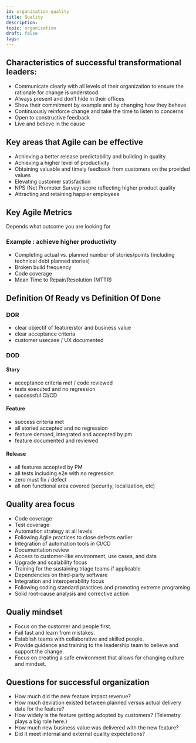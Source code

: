 ```yaml
---
id: organization-quality
title: Quality
description:
topic: organization
draft: false
tags:
---
```


## Characteristics of successful transformational leaders:

- Communicate clearly with all levels of their organization to ensure the rationale for change is understood
- Always present and don’t hide in their offices
- Show their commitment by example and by changing how they behave
- Continuously reinforce change and take the time to listen to concerns
- Open to constructive feedback
- Live and believe in the cause

## Key areas that Agile can be effective

- Achieving a better release predictability and building in quality
- Achieving a higher level of productivity
- Obtaining valuable and timely feedback from customers on the provided values
- Elevating customer satisfaction
- NPS (Net Promoter Survey) score reflecting higher product quality
- Attracting and retaining happier employees

## Key Agile Metrics

Depends what outcome you are looking for

### Example : achieve higher productivity

- Completing actual vs. planned number of stories/points (including technical debt planned stories)
- Broken build frequency
- Code coverage
- Mean Time to Repair/Resolution (MTTR)

## Definition Of Ready vs Definition Of Done

### DOR

- clear objectif of feature/stor and business value
- clear acceptance criteria
- customer usecase / UX documented

### DOD

#### Story

- acceptance criteria met / code reviewed
- tests executed and no regression
- successful CI/CD

#### Feature

- success criteria met
- all storied accepted and no regression
- feature demoed, integrated and accepted by pm
- feature documented and reviewed

#### Release

- all features accepted by PM
- all tests including e2e with no regression
- zero must fix / defect
- all non functional area covered (security, localization, etc)

## Quality area focus

- Code coverage
- Test coverage
- Automation strategy at all levels
- Following Agile practices to close defects earlier
- Integration of automation tools in CI/CD
- Documentation review
- Access to customer-like environment, use cases, and data
- Upgrade and scalability focus
- Training for the sustaining triage teams if applicable
- Dependencies on third-party software
- Integration and interoperability focus
- Following coding standard practices and promoting extreme programing
- Solid root-cause analysis and corrective action

## Qualiy mindset

- Focus on the customer and people first.
- Fail fast and learn from mistakes.
- Establish teams with collaborative and skilled people.
- Provide guidance and training to the leadership team to believe and support the change.
- Focus on creating a safe environment that allows for changing culture and mindset.

## Questions for successful organization

- How much did the new feature impact revenue?
- How much deviation existed between planned versus actual delivery date for the feature?
- How widely is the feature getting adopted by customers? (Telemetry plays a big role here.)
- How much new business value was delivered with the new feature?
- Did it meet internal and external quality expectations?
